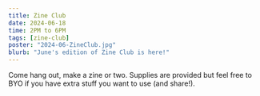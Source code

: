 ```yaml
---
title: Zine Club
date: 2024-06-18
time: 2PM to 6PM
tags: [zine-club]
poster: "2024-06-ZineClub.jpg"
blurb: "June's edition of Zine Club is here!"
---
```


Come hang out, make a zine or two.
Supplies are provided but feel free to BYO if you have extra stuff you want to use (and share!).
